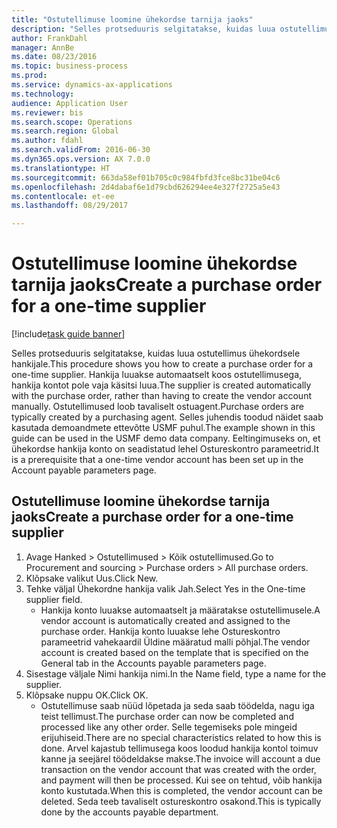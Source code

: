 ```yaml
--- 
title: "Ostutellimuse loomine ühekordse tarnija jaoks"
description: "Selles protseduuris selgitatakse, kuidas luua ostutellimus ühekordsele hankijale."
author: FrankDahl
manager: AnnBe
ms.date: 08/23/2016
ms.topic: business-process
ms.prod: 
ms.service: dynamics-ax-applications
ms.technology: 
audience: Application User
ms.reviewer: bis
ms.search.scope: Operations
ms.search.region: Global
ms.author: fdahl
ms.search.validFrom: 2016-06-30
ms.dyn365.ops.version: AX 7.0.0
ms.translationtype: HT
ms.sourcegitcommit: 663da58ef01b705c0c984fbfd3fce8bc31be04c6
ms.openlocfilehash: 2d4dabaf6e1d79cbd626294ee4e327f2725a5e43
ms.contentlocale: et-ee
ms.lasthandoff: 08/29/2017

---
```

# <a name="create-a-purchase-order-for-a-one-time-supplier"></a><span data-ttu-id="2f434-103">Ostutellimuse loomine ühekordse tarnija jaoks</span><span class="sxs-lookup"><span data-stu-id="2f434-103">Create a purchase order for a one-time supplier</span></span>

[!include[task guide banner](../../includes/task-guide-banner.md)]

<span data-ttu-id="2f434-104">Selles protseduuris selgitatakse, kuidas luua ostutellimus ühekordsele hankijale.</span><span class="sxs-lookup"><span data-stu-id="2f434-104">This procedure shows you how to create a purchase order for a one-time supplier.</span></span> <span data-ttu-id="2f434-105">Hankija luuakse automaatselt koos ostutellimusega, hankija kontot pole vaja käsitsi luua.</span><span class="sxs-lookup"><span data-stu-id="2f434-105">The supplier is created automatically with the purchase order, rather than having to create the vendor account manually.</span></span> <span data-ttu-id="2f434-106">Ostutellimused loob tavaliselt ostuagent.</span><span class="sxs-lookup"><span data-stu-id="2f434-106">Purchase orders are typically created by a purchasing agent.</span></span> <span data-ttu-id="2f434-107">Selles juhendis toodud näidet saab kasutada demoandmete ettevõtte USMF puhul.</span><span class="sxs-lookup"><span data-stu-id="2f434-107">The example shown in this guide can be used in the USMF demo data company.</span></span> <span data-ttu-id="2f434-108">Eeltingimuseks on, et ühekordse hankija konto on seadistatud lehel Ostureskontro parameetrid.</span><span class="sxs-lookup"><span data-stu-id="2f434-108">It is a prerequisite that a one-time vendor account has been set up in the Account payable parameters page.</span></span>


## <a name="create-a-purchase-order-for-a-one-time-supplier"></a><span data-ttu-id="2f434-109">Ostutellimuse loomine ühekordse tarnija jaoks</span><span class="sxs-lookup"><span data-stu-id="2f434-109">Create a purchase order for a one-time supplier</span></span>
1. <span data-ttu-id="2f434-110">Avage Hanked > Ostutellimused > Kõik ostutellimused.</span><span class="sxs-lookup"><span data-stu-id="2f434-110">Go to Procurement and sourcing > Purchase orders > All purchase orders.</span></span>
2. <span data-ttu-id="2f434-111">Klõpsake valikut Uus.</span><span class="sxs-lookup"><span data-stu-id="2f434-111">Click New.</span></span>
3. <span data-ttu-id="2f434-112">Tehke väljal Ühekordne hankija valik Jah.</span><span class="sxs-lookup"><span data-stu-id="2f434-112">Select Yes in the One-time supplier field.</span></span>
    * <span data-ttu-id="2f434-113">Hankija konto luuakse automaatselt ja määratakse ostutellimusele.</span><span class="sxs-lookup"><span data-stu-id="2f434-113">A vendor account is automatically created and assigned to the purchase order.</span></span> <span data-ttu-id="2f434-114">Hankija konto luuakse lehe Ostureskontro parameetrid vahekaardil Üldine määratud malli põhjal.</span><span class="sxs-lookup"><span data-stu-id="2f434-114">The vendor account is created based on the template that is specified on the General tab in the Accounts payable parameters page.</span></span>  
4. <span data-ttu-id="2f434-115">Sisestage väljale Nimi hankija nimi.</span><span class="sxs-lookup"><span data-stu-id="2f434-115">In the Name field, type a name for the supplier.</span></span>
5. <span data-ttu-id="2f434-116">Klõpsake nuppu OK.</span><span class="sxs-lookup"><span data-stu-id="2f434-116">Click OK.</span></span>
    * <span data-ttu-id="2f434-117">Ostutellimuse saab nüüd lõpetada ja seda saab töödelda, nagu iga teist tellimust.</span><span class="sxs-lookup"><span data-stu-id="2f434-117">The purchase order can now be completed and processed like any other order.</span></span> <span data-ttu-id="2f434-118">Selle tegemiseks pole mingeid erijuhiseid.</span><span class="sxs-lookup"><span data-stu-id="2f434-118">There are no special characteristics related to how this is done.</span></span> <span data-ttu-id="2f434-119">Arvel kajastub tellimusega koos loodud hankija kontol toimuv kanne ja seejärel töödeldakse makse.</span><span class="sxs-lookup"><span data-stu-id="2f434-119">The invoice will account a due transaction on the vendor account that was created with the order, and payment will then be processed.</span></span> <span data-ttu-id="2f434-120">Kui see on tehtud, võib hankija konto kustutada.</span><span class="sxs-lookup"><span data-stu-id="2f434-120">When this is completed, the vendor account can be deleted.</span></span> <span data-ttu-id="2f434-121">Seda teeb tavaliselt ostureskontro osakond.</span><span class="sxs-lookup"><span data-stu-id="2f434-121">This is typically done by the accounts payable department.</span></span>  


